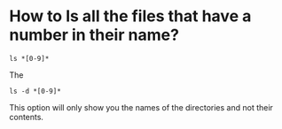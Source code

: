# How to ls all the files that have a number in their name?

	ls *[0-9]*

The 

	ls -d *[0-9]*

This option will only show you the names of the directories and not their contents.